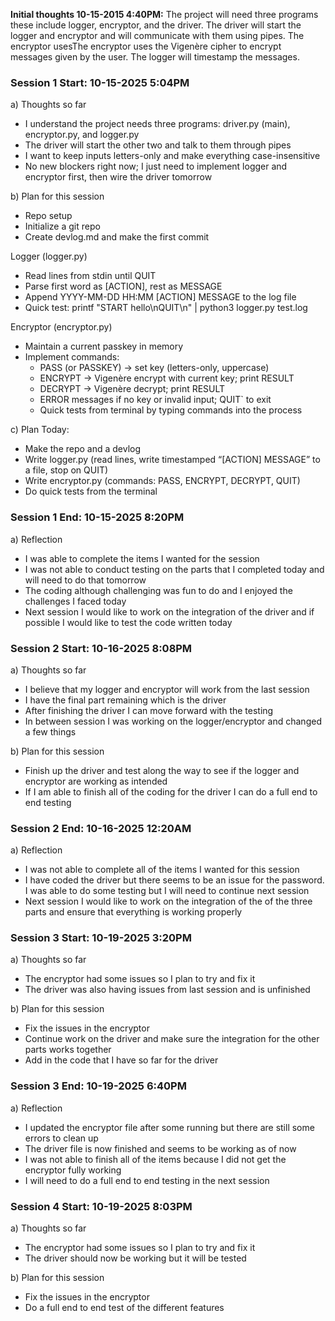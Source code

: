 **Initial thoughts 10-15-2015 4:40PM:** The project will need three programs these include logger, encryptor, and the driver. The driver will start the logger and encryptor and will communicate with them using pipes. The encryptor usesThe encryptor uses the Vigenère cipher to encrypt messages given by the user. The logger will timestamp the messages.

### Session 1 Start: 10-15-2025 5:04PM
a) Thoughts so far
- I understand the project needs three programs: driver.py (main), encryptor.py, and logger.py
- The driver will start the other two and talk to them through pipes
- I want to keep inputs letters-only and make everything case-insensitive
- No new blockers right now; I just need to implement logger and encryptor first, then wire the driver tomorrow

b) Plan for this session
- Repo setup
- Initialize a git repo
- Create devlog.md and make the first commit
  
Logger (logger.py)
- Read lines from stdin until QUIT
- Parse first word as [ACTION], rest as MESSAGE
- Append YYYY-MM-DD HH:MM [ACTION] MESSAGE to the log file
- Quick test: printf "START hello\nQUIT\n" | python3 logger.py test.log

Encryptor (encryptor.py)
- Maintain a current passkey in memory
- Implement commands:
  - PASS <key> (or PASSKEY) → set key (letters-only, uppercase)
  - ENCRYPT <TEXT> → Vigenère encrypt with current key; print RESULT <cipher>
  - DECRYPT <TEXT> → Vigenère decrypt; print RESULT <plain>
  - ERROR messages if no key or invalid input; QUIT` to exit
  - Quick tests from terminal by typing commands into the process

c) Plan Today:
- Make the repo and a devlog
- Write logger.py (read lines, write timestamped “[ACTION] MESSAGE” to a file, stop on QUIT)
- Write encryptor.py (commands: PASS, ENCRYPT, DECRYPT, QUIT)
- Do quick tests from the terminal

### Session 1 End: 10-15-2025 8:20PM
a) Reflection
- I was able to complete the items I wanted for the session
- I was not able to conduct testing on the parts that I completed today and will need to do that tomorrow
- The coding although challenging was fun to do and I enjoyed the challenges I faced today
- Next session I would like to work on the integration of the driver and if possible I would like to test the code written today

### Session 2 Start: 10-16-2025 8:08PM
a) Thoughts so far
- I believe that my logger and encryptor will work from the last session
- I have the final part remaining which is the driver
- After finishing the driver I can move forward with the testing
- In between session I was working on the logger/encryptor and changed a few things

b) Plan for this session
- Finish up the driver and test along the way to see if the logger and encryptor are working as intended
- If I am able to finish all of the coding for the driver I can do a full end to end testing

### Session 2 End: 10-16-2025 12:20AM
a) Reflection
- I was not able to complete all of the items I wanted for this session
- I have coded the driver but there seems to be an issue for the password. I was able to do some testing but I will need to continue next session 
- Next session I would like to work on the integration of the of the three parts and ensure that everything is working properly

### Session 3 Start: 10-19-2025 3:20PM
a) Thoughts so far
- The encryptor had some issues so I plan to try and fix it
- The driver was also having issues from last session and is unfinished

b) Plan for this session
- Fix the issues in the encryptor
- Continue work on the driver and make sure the integration for the other parts works together
- Add in the code that I have so far for the driver

### Session 3 End: 10-19-2025 6:40PM
a) Reflection
- I updated the encryptor file after some running but there are still some errors to clean up
- The driver file is now finished and seems to be working as of now
- I was not able to finish all of the items because I did not get the encryptor fully working
- I will need to do a full end to end testing in the next session

### Session 4 Start: 10-19-2025 8:03PM
a) Thoughts so far
- The encryptor had some issues so I plan to try and fix it
- The driver should now be working but it will be tested

b) Plan for this session
- Fix the issues in the encryptor
- Do a full end to end test of the different features
